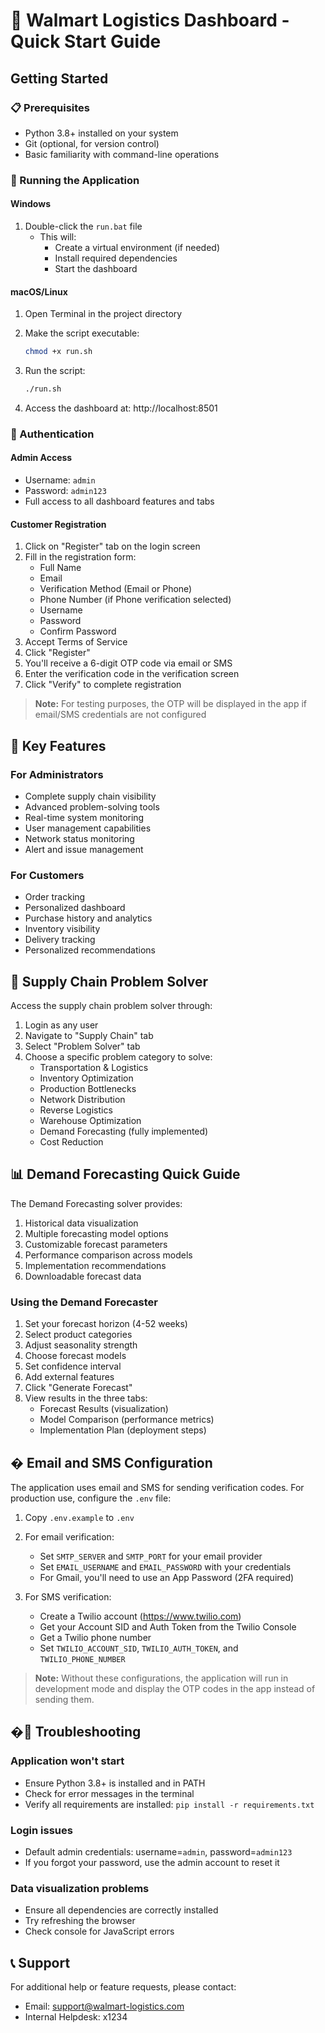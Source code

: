 # 🛒 Walmart Logistics Dashboard - Quick Start Guide

## Getting Started

### 📋 Prerequisites
- Python 3.8+ installed on your system
- Git (optional, for version control)
- Basic familiarity with command-line operations

### 🚀 Running the Application

#### Windows
1. Double-click the `run.bat` file
   - This will:
     - Create a virtual environment (if needed)
     - Install required dependencies
     - Start the dashboard

#### macOS/Linux
1. Open Terminal in the project directory
2. Make the script executable:
   ```bash
   chmod +x run.sh
   ```
3. Run the script:
   ```bash
   ./run.sh
   ```

4. Access the dashboard at: http://localhost:8501

### 🔐 Authentication

#### Admin Access
- Username: `admin`
- Password: `admin123`
- Full access to all dashboard features and tabs

#### Customer Registration
1. Click on "Register" tab on the login screen
2. Fill in the registration form:
   - Full Name
   - Email
   - Verification Method (Email or Phone)
   - Phone Number (if Phone verification selected)
   - Username
   - Password
   - Confirm Password
3. Accept Terms of Service
4. Click "Register"
5. You'll receive a 6-digit OTP code via email or SMS
6. Enter the verification code in the verification screen
7. Click "Verify" to complete registration

> **Note:** For testing purposes, the OTP will be displayed in the app if email/SMS credentials are not configured

## 📱 Key Features

### For Administrators
- Complete supply chain visibility
- Advanced problem-solving tools
- Real-time system monitoring
- User management capabilities
- Network status monitoring
- Alert and issue management

### For Customers
- Order tracking
- Personalized dashboard
- Purchase history and analytics
- Inventory visibility
- Delivery tracking
- Personalized recommendations

## 🧩 Supply Chain Problem Solver

Access the supply chain problem solver through:
1. Login as any user
2. Navigate to "Supply Chain" tab
3. Select "Problem Solver" tab
4. Choose a specific problem category to solve:
   - Transportation & Logistics
   - Inventory Optimization
   - Production Bottlenecks
   - Network Distribution
   - Reverse Logistics
   - Warehouse Optimization
   - Demand Forecasting (fully implemented)
   - Cost Reduction

## 📊 Demand Forecasting Quick Guide

The Demand Forecasting solver provides:
1. Historical data visualization
2. Multiple forecasting model options
3. Customizable forecast parameters
4. Performance comparison across models
5. Implementation recommendations
6. Downloadable forecast data

### Using the Demand Forecaster
1. Set your forecast horizon (4-52 weeks)
2. Select product categories
3. Adjust seasonality strength
4. Choose forecast models
5. Set confidence interval
6. Add external features
7. Click "Generate Forecast"
8. View results in the three tabs:
   - Forecast Results (visualization)
   - Model Comparison (performance metrics)
   - Implementation Plan (deployment steps)

## � Email and SMS Configuration

The application uses email and SMS for sending verification codes. For production use, configure the `.env` file:

1. Copy `.env.example` to `.env`
2. For email verification:
   - Set `SMTP_SERVER` and `SMTP_PORT` for your email provider
   - Set `EMAIL_USERNAME` and `EMAIL_PASSWORD` with your credentials
   - For Gmail, you'll need to use an App Password (2FA required)

3. For SMS verification:
   - Create a Twilio account (https://www.twilio.com)
   - Get your Account SID and Auth Token from the Twilio Console
   - Get a Twilio phone number
   - Set `TWILIO_ACCOUNT_SID`, `TWILIO_AUTH_TOKEN`, and `TWILIO_PHONE_NUMBER`

> **Note:** Without these configurations, the application will run in development mode and display the OTP codes in the app instead of sending them.

## �🔧 Troubleshooting

### Application won't start
- Ensure Python 3.8+ is installed and in PATH
- Check for error messages in the terminal
- Verify all requirements are installed: `pip install -r requirements.txt`

### Login issues
- Default admin credentials: username=`admin`, password=`admin123`
- If you forgot your password, use the admin account to reset it

### Data visualization problems
- Ensure all dependencies are correctly installed
- Try refreshing the browser
- Check console for JavaScript errors

## 📞 Support

For additional help or feature requests, please contact:
- Email: support@walmart-logistics.com
- Internal Helpdesk: x1234
